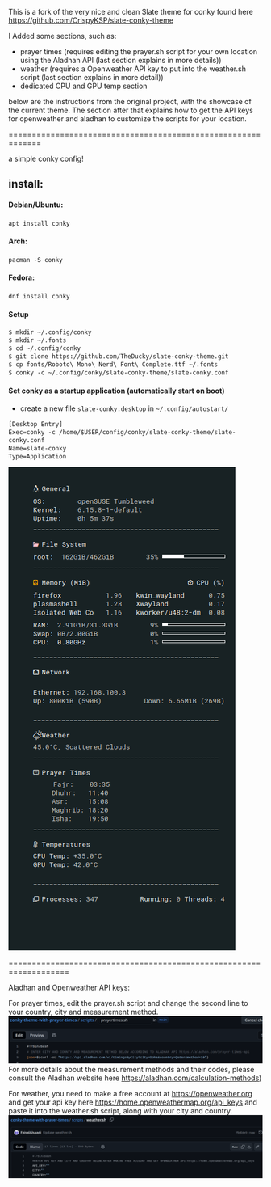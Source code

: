 This is a fork of the very nice and clean Slate theme for conky found here https://github.com/CrispyKSP/slate-conky-theme

I Added some sections, such as:
- prayer times (requires editing the prayer.sh script for your own location using the Aladhan API (last section explains in more details))
- weather (requires a Openweather API key to put into the weather.sh script (last section explains in more detail))
- dedicated CPU and GPU temp section

below are the instructions from the original project, with the showcase of the current theme. The section after that explains how to get the API keys for openweather and aladhan to customize the scripts for your location.

=============================================================

a simple conky config!

## install:
#### Debian/Ubuntu: 
`apt install conky`

#### Arch: 
`pacman -S conky`

#### Fedora: 
`dnf install conky` 


#### Setup
```shell
$ mkdir ~/.config/conky
$ mkdir ~/.fonts
$ cd ~/.config/conky
$ git clone https://github.com/TheDucky/slate-conky-theme.git
$ cp fonts/Roboto\ Mono\ Nerd\ Font\ Complete.ttf ~/.fonts
$ conky -c ~/.config/conky/slate-conky-theme/slate-conky.conf
``` 

#### Set conky as a startup application (automatically start on boot)
- create a new file `slate-conky.desktop` in `~/.config/autostart/`

```desktop
[Desktop Entry]
Exec=conky -c /home/$USER/config/conky/slate-conky-theme/slate-conky.conf
Name=slate-conky
Type=Application
```
![slate-conky-showcase](images/showcase1.png)

===================================================================

Aladhan and Openweather API keys:


For prayer times, edit the prayer.sh script and change the second line to your country, city and measurement method. 
![prayer-script](images/prayer_script.png)
For more details about the measurement methods and their codes, please consult the Aladhan website here https://aladhan.com/calculation-methods)

For weather, you need to make a free account at https://openweather.org and get your api key here https://home.openweathermap.org/api_keys and paste it into the weather.sh script, along with your city and country.
![prayer-script](images/weather_script.png)

